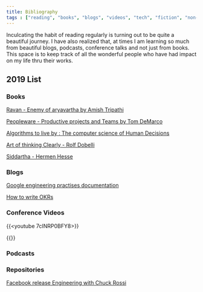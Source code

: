 ```yaml
---
title: Bibliography
tags : ["reading", "books", "blogs", "videos", "tech", "fiction", "non-fiction"]
---
```


Inculcating the habit of reading regularly is turning out to be quite a beautiful journey. I have also realized that, at times I am learning so much from beautiful blogs, podcasts, conference talks and not just from books. This space is to keep track of all the wonderful people who have had impact on my life thru their works. 


## 2019 List 

### Books
[Ravan - Enemy of aryavartha by Amish Tripathi](https://www.amazon.in/Raavan-Enemy-Aryavarta-Chandra-Book/dp/9388754085/ref=sr_1_1?crid=1G0EC8HZNQ4ZB&keywords=ravan+by+amish&qid=1573801787&sprefix=Ravan+by%2Caps%2C272&sr=8-1)

[Peopleware - Productive projects and Teams by Tom DeMarco](https://www.amazon.in/Peopleware-Productive-Projects-Tom-DeMarco/dp/0321934113/ref=sr_1_1?crid=1AZGTV4JUZPZ6&keywords=peopleware+productive+projects+and+teams&qid=1573801819&sprefix=Peopleware%2Caps%2C269&sr=8-1)

[Algorithms to live by : The computer science of Human Decisions](https://www.amazon.in/Algorithms-Live-Computer-Science-Decisions/dp/0007547994/ref=sr_1_1?crid=3O9TWA7ML02QR&keywords=algorithms+to+live+by&qid=1573801886&sprefix=algortih%2Caps%2C380&sr=8-1)

[Art of thinking Clearly - Rolf Dobelli](https://www.amazon.in/Art-Thinking-Clearly-Rolf-Dobelli/dp/144475954X/ref=sr_1_1?crid=CAVQ1KQANVI2&keywords=art+of+thinking+clearly+rolf+dobelli&qid=1573801942&sprefix=art+of+thinking%2Caps%2C324&sr=8-1)

[Siddartha - Hermen Hesse ](https://www.amazon.in/Siddhartha-Hermann-Hesse/dp/817234368X/ref=sr_1_1_sspa?crid=11TQ1FEPAYTVB&keywords=siddartha+hermann+hesse+book&qid=1573802082&sprefix=siddartha%2Caps%2C463&sr=8-1-spons&psc=1&spLa=ZW5jcnlwdGVkUXVhbGlmaWVyPUEzM1hVMVFaREgyM0lNJmVuY3J5cHRlZElkPUEwNTg5MTQzMlRITTVQRTROQjJNNSZlbmNyeXB0ZWRBZElkPUEwNDE2OTk0Mlk5M01JRzY4TEVRUyZ3aWRnZXROYW1lPXNwX2F0ZiZhY3Rpb249Y2xpY2tSZWRpcmVjdCZkb05vdExvZ0NsaWNrPXRydWU=)

### Blogs

[Google engineering practises documentation](https://google.github.io/eng-practices/review/reviewer/standard.html)

[How to write OKRs](https://www.ntaskmanager.com/blog/okr-examples/)


### Conference Videos

{{<youtube 7cINRP0BFY8>}}

{{<youtube oBklltKXtDE>}}

### Podcasts


### Repositories

[Facebook release Engineering with Chuck Rossi](https://softwareengineeringdaily.com/2019/08/27/facebook-release-engineering-with-chuck-rossi/)